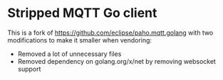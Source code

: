 # Stripped MQTT Go client

This is a fork of https://github.com/eclipse/paho.mqtt.golang with two
modifications to make it smaller when vendoring:

- Removed a lot of unnecessary files
- Removed dependency on golang.org/x/net by removing websocket support
